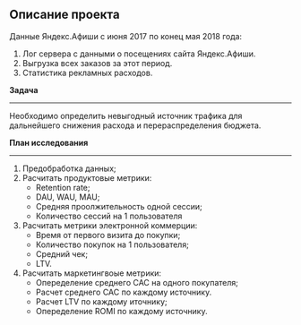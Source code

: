 ## Описание проекта

Данные Яндекс.Афиши с июня 2017 по конец мая 2018 года:
1. Лог сервера с данными о посещениях сайта Яндекс.Афиши.  
2. Выгрузка всех заказов за этот период.  
3. Cтатистика рекламных расходов. 

**Задача**
***
Необходимо определить невыгодный источник трафика для дальнейшего снижения расхода и перераспределения бюджета.

**План исследования**
***
1. Предобработка данных;
2. Расчитать продуктовые метрики:
	- Retention rate;
  	- DAU, WAU, MAU;
  	- Средняя проолжительность одной сессии;
  	- Количество сессий на 1 пользователя
3. Расчитать метрики электронной коммерции:
	- Время от первого визита до покупки;
	- Количество покупок на 1 пользователя;
	- Средний чек;
	- LTV.
5. Расчитать маркетингвоые метрики:
	- Опеределение среднего CAC на одного покупателя;
	- Расчет среднего CAC по каждому источнику.
	- Расчет LTV по каждому иточнику;
	- Опеределение ROMI по каждому источнику.
